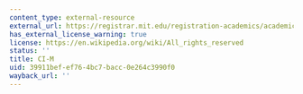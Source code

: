 ```yaml
---
content_type: external-resource
external_url: https://registrar.mit.edu/registration-academics/academic-requirements/communication-requirement/ci-m-subjects
has_external_license_warning: true
license: https://en.wikipedia.org/wiki/All_rights_reserved
status: ''
title: CI-M
uid: 39911bef-ef76-4bc7-bacc-0e264c3990f0
wayback_url: ''
---
```

